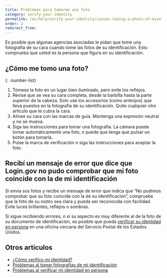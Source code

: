 ```yaml
---
title: Problemas para tomarme una foto
category: verify-your-identity
permalink: /es/help/verify-your-identity/issues-taking-a-photo-of-myself/
order: 2
redirect_from:
---
```


Es posible que algunas agencias asociadas le pidan que tome una fotografía de su cara cuando tome las fotos de su identificación. Esto comprueba que usted es la persona que figura en su identificación.

## ¿Cómo me tomo una foto?

{: .number-list}

1. Tómese la foto en un lugar bien iluminado, pero evite los reflejos.
1. Revise que se vea su cara completa, desde la barbilla hasta la parte superior de la cabeza. Solo use los accesorios (como anteojos) que lleva puestos en la fotografía de su identificación. Quite cualquier otro artículo que le cubra la cara.
1. Alinee su cara con las marcas de guía. Mantenga una expresión neutral y no se mueva.
1. Siga las instrucciones para tomar una fotografía. La cámara puede tomar automáticamente una foto, o puede que tenga que pulsar un botón para tomarla.
1. Pulse la marca de verificación o siga las instrucciones para aceptar la foto.

## Recibí un mensaje de error que dice que Login.gov no pudo comprobar que mi foto coincide con la de mi identificación

Si envía sus fotos y recibe un mensaje de error que indica que “No pudimos comprobar que su foto coincide con la de su identificación”, compruebe que la foto de su rostro sea clara y pueda ser reconocida con facilidad. Evite luces brillantes, reflejos o sombras.

Si sigue recibiendo errores, o si su aspecto es muy diferente al de la foto de su documento de identificación, es posible que pueda [verificar su identidad en persona](#) en una oficina cercana del Servicio Postal de los Estados Unidos.

## Otros artículos

* [¿Cómo verifico mi identidad?](#)
* [Problemas al tomar fotografías de mi identificación](#)
* [Problemas al verificar mi identidad en persona](#)
